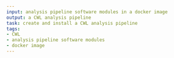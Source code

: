 ```yaml
---
input: analysis pipeline software modules in a docker image
output: a CWL analysis pipeline
task: create and install a CWL analysis pipeline
tags:
- CWL
- analysis pipeline software modules
- docker image
---
```

